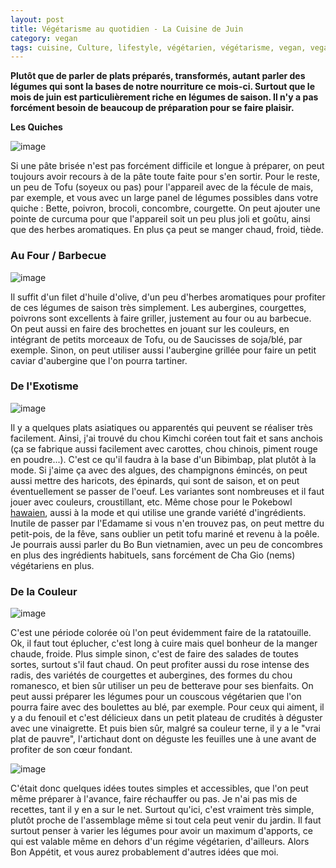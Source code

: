```yaml
---
layout: post
title: Végétarisme au quotidien - La Cuisine de Juin
category: vegan
tags: cuisine, Culture, lifestyle, végétarien, végétarisme, vegan, veganisme
---
```

**Plutôt que de parler de plats préparés, transformés, autant parler des légumes qui sont la bases de notre nourriture ce mois-ci. Surtout que le mois de juin est particulièrement riche en légumes de saison. Il n'y a pas forcément besoin de beaucoup de préparation pour se faire plaisir.**

**Les Quiches**

![image](https://upload.wikimedia.org/wikipedia/commons/thumb/5/52/Quiches.jpg/220px-Quiches.jpg)

Si une pâte brisée n'est pas forcément difficile et longue à préparer, on peut toujours avoir recours à de la pâte toute faite pour s'en sortir. Pour le reste, un peu de Tofu (soyeux ou pas) pour l'appareil avec de la fécule de mais, par exemple, et vous avec un large panel de légumes possibles dans votre quiche : Bette, poivron, brocoli, concombre, courgette. On peut ajouter une pointe de curcuma pour que l'appareil soit un peu plus joli et goûtu, ainsi que des herbes aromatiques. En plus ça peut se manger chaud, froid, tiède.

### Au Four / Barbecue

![image](https://upload.wikimedia.org/wikipedia/commons/thumb/1/15/Plusieurs_vari%C3%A9t%C3%A9s_d%27aubergines.jpg/220px-Plusieurs_vari%C3%A9t%C3%A9s_d%27aubergines.jpg)

Il suffit d'un filet d'huile d'olive, d'un peu d'herbes aromatiques pour profiter de ces légumes de saison très simplement. Les aubergines, courgettes, poivrons sont excellents à faire griller, justement au four ou au barbecue. On peut aussi en faire des brochettes en jouant sur les couleurs, en intégrant de petits morceaux de Tofu, ou de Saucisses de soja/blé, par exemple. Sinon, on peut utiliser aussi l'aubergine grillée pour faire un petit caviar d'aubergine que l'on pourra tartiner.

### De l'Exotisme

![image](https://upload.wikimedia.org/wikipedia/commons/thumb/5/59/Bun_Bo_Nam_Bo.jpg/280px-Bun_Bo_Nam_Bo.jpg)

Il y a quelques plats asiatiques ou apparentés qui peuvent se réaliser très facilement. Ainsi, j'ai trouvé du chou Kimchi coréen tout fait et sans anchois (ça se fabrique aussi facilement avec carottes, chou chinois, piment rouge en poudre...). C'est ce qu'il faudra à la base d'un Bibimbap, plat plutôt à la mode. Si j'aime ça avec des algues, des champignons émincés, on peut aussi mettre des haricots, des épinards, qui sont de saison, et on peut éventuellement se passer de l'oeuf. Les variantes sont nombreuses et il faut jouer avec couleurs, croustillant, etc. Même chose pour le Pokebowl <a href="https://fr.wikipedia.org/wiki/Poke_(plat)">hawaien</a>, aussi à la mode et qui utilise une grande variété d'ingrédients. Inutile de passer par l'Edamame si vous n'en trouvez pas, on peut mettre du petit-pois, de la fêve, sans oublier un petit tofu mariné et revenu à la poêle. Je pourrais aussi parler du Bo Bun vietnamien, avec un peu de concombres en plus des ingrédients habituels, sans forcément de Cha Gio (nems) végétariens en plus.

### De la Couleur

![image](https://upload.wikimedia.org/wikipedia/commons/thumb/1/15/Ratatouille_001.jpg/280px-Ratatouille_001.jpg)

C'est une période colorée où l'on peut évidemment faire de la ratatouille. Ok, il faut tout éplucher, c'est long à cuire mais quel bonheur de la manger chaude, froide. Plus simple sinon, c'est de faire des salades de toutes sortes, surtout s'il faut chaud. On peut profiter aussi du rose intense des radis, des variétés de courgettes et aubergines, des formes du chou romanesco, et bien sûr utiliser un peu de betterave pour ses bienfaits. On peut aussi préparer les légumes pour un couscous végétarien que l'on pourra faire avec des boulettes au blé, par exemple. Pour ceux qui aiment, il y a du fenouil et c'est délicieux dans un petit plateau de crudités à déguster avec une vinaigrette. Et puis bien sûr, malgré sa couleur terne, il y a le "vrai plat de pauvre", l'artichaut dont on déguste les feuilles une à une avant de profiter de son cœur fondant.

![image](https://upload.wikimedia.org/wikipedia/commons/thumb/f/f5/Korean.food-Bibimbap-02.jpg/280px-Korean.food-Bibimbap-02.jpg)

C'était donc quelques idées toutes simples et accessibles, que l'on peut même préparer à l'avance, faire réchauffer ou pas. Je n'ai pas mis de recettes, tant il y en a sur le net. Surtout qu'ici, c'est vraiment très simple, plutôt proche de l'assemblage même si tout cela peut venir du jardin. Il faut surtout penser à varier les légumes pour avoir un maximum d'apports, ce qui est valable même en dehors d'un régime végétarien, d'ailleurs. Alors Bon Appétit, et vous aurez probablement d'autres idées que moi.
